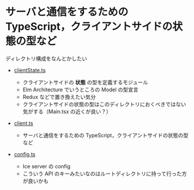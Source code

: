 # サーバと通信をするための TypeScript，クライアントサイドの状態の型など


ディレクトリ構成をなんとかしたい


- [clientState.ts](clientState.ts)
    - クライアントサイドの **状態** の型を定義するモジュール
	- Elm Architecture でいうところの Model の型宣言
    - Redux などで置き換えたい気分
	- クライアントサイドの状態の型はこのディレクトリにおくべきではない気がする（Main.tsx の近くが良い？）
		

- [client.ts](client.ts)
    - サーバと通信をするための TypeScript，クライアントサイドの状態の型など


- [config.ts](config.ts)
    - Ice server の config
	- こういう API のキーみたいなのはルートディレクトリに持って行った方が良いかも


